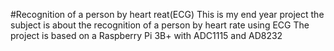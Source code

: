 #Recognition of a person by heart reat(ECG)
This is my end year project the subject is about the recognition of a person by heart rate using ECG
The project is based on a Raspberry Pi 3B+ with ADC1115 and AD8232 
